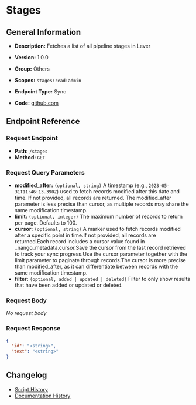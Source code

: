 # Stages

## General Information

- **Description:** Fetches a list of all pipeline stages in Lever

- **Version:** 1.0.0
- **Group:** Others
- **Scopes:** `stages:read:admin`
- **Endpoint Type:** Sync
- **Code:** [github.com](https://github.com/NangoHQ/integration-templates/tree/main/integrations/lever-sandbox/syncs/stages.ts)


## Endpoint Reference

### Request Endpoint

- **Path:** `/stages`
- **Method:** `GET`

### Request Query Parameters

- **modified_after:** `(optional, string)` A timestamp (e.g., `2023-05-31T11:46:13.390Z`) used to fetch records modified after this date and time. If not provided, all records are returned. The modified_after parameter is less precise than cursor, as multiple records may share the same modification timestamp.
- **limit:** `(optional, integer)` The maximum number of records to return per page. Defaults to 100.
- **cursor:** `(optional, string)` A marker used to fetch records modified after a specific point in time.If not provided, all records are returned.Each record includes a cursor value found in _nango_metadata.cursor.Save the cursor from the last record retrieved to track your sync progress.Use the cursor parameter together with the limit parameter to paginate through records.The cursor is more precise than modified_after, as it can differentiate between records with the same modification timestamp.
- **filter:** `(optional, added | updated | deleted)` Filter to only show results that have been added or updated or deleted.

### Request Body

_No request body_

### Request Response

```json
{
  "id": "<string>",
  "text": "<string>"
}
```

## Changelog

- [Script History](https://github.com/NangoHQ/integration-templates/commits/main/integrations/lever-sandbox/syncs/stages.ts)
- [Documentation History](https://github.com/NangoHQ/integration-templates/commits/main/integrations/lever-sandbox/syncs/stages.md)

<!-- END  GENERATED CONTENT -->

